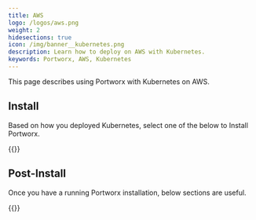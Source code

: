 ```yaml
---
title: AWS
logo: /logos/aws.png
weight: 2
hidesections: true
icon: /img/banner__kubernetes.png
description: Learn how to deploy on AWS with Kubernetes.
keywords: Portworx, AWS, Kubernetes
---
```


This page describes using Portworx with Kubernetes on AWS.

## Install

Based on how you deployed Kubernetes, select one of the below to Install Portworx.

{{<homelist series="px-k8s">}}

## Post-Install

Once you have a running Portworx installation, below sections are useful.

{{<homelist series2="k8s-postinstall">}}
